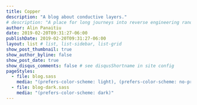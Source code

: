 ```yaml
---
title: Copper
description: "A blog about conductive layers."
# description: "A place for long journeys into reverse engineering random things, scratching annoying itches with code and automating whatever can be automated."
author: Alin Panaitiu
date: 2019-02-20T09:31:27-06:00
publishDate: 2019-02-20T09:31:27-06:00
layout: list # list, list-sidebar, list-grid
show_post_thumbnail: true
show_author_byline: false
show_post_date: true
show_disqus_comments: false # see disqusShortname in site config
pageStyles: 
  - file: blog.sass
    media: "(prefers-color-scheme: light), (prefers-color-scheme: no-preference)"
  - file: blog-dark.sass
    media: "(prefers-color-scheme: dark)"
---
```

